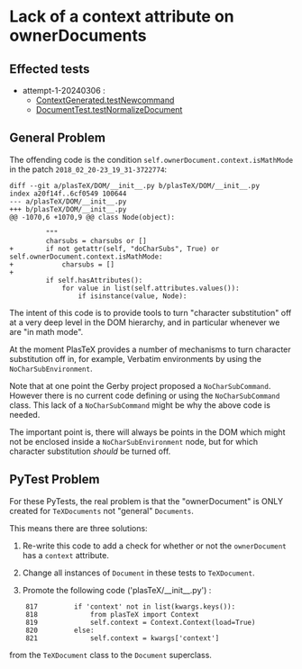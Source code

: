 # Lack of a context attribute on ownerDocuments

## Effected tests

- attempt-1-20240306 :
  - [ContextGenerated.testNewcommand](../attempt-1-20240306/ContextGenerated.testNewcommand.md)
  - [DocumentTest.testNormalizeDocument](../attempt-1-20240306/DocumentTest.testNormalizeDocument.md)

## General Problem

The offending code is the condition
`self.ownerDocument.context.isMathMode` in the patch
`2018_02_20-23_19_31-3722774`:

```
diff --git a/plasTeX/DOM/__init__.py b/plasTeX/DOM/__init__.py
index a20f14f..6cf0549 100644
--- a/plasTeX/DOM/__init__.py
+++ b/plasTeX/DOM/__init__.py
@@ -1070,6 +1070,9 @@ class Node(object):

         """
         charsubs = charsubs or []
+        if not getattr(self, "doCharSubs", True) or self.ownerDocument.context.isMathMode:
+            charsubs = []
+
         if self.hasAttributes():
             for value in list(self.attributes.values()):
                 if isinstance(value, Node):
```

The intent of this code is to provide tools to turn "character
substitution" off at a very deep level in the DOM hierarchy, and in
particular whenever we are "in math mode".

At the moment PlasTeX provides a number of mechanisms to turn character
substitution off in, for example, Verbatim environments by using the
`NoCharSubEnvironment`.

Note that at one point the Gerby project proposed a `NoCharSubCommand`.
However there is no current code defining or using the `NoCharSubCommand`
class. This lack of a `NoCharSubCommand` might be why the above code is
needed.

The important point is, there will always be points in the DOM which might
not be enclosed inside a `NoCharSubEnvironment` node, but for which
character substitution *should* be turned off.

## PyTest Problem

For these PyTests, the real problem is that the "ownerDocument" is ONLY
created for `TeXDocuments` not "general" `Documents`.

This means there are three solutions:

1. Re-write this code to add a check for whether or not the
   `ownerDocument` has a `context` attribute.

2. Change all instances of `Document` in these tests to `TeXDocument`.

3. Promote the following code ('plasTeX/\_\_init\_\_.py') :

```
    817         if 'context' not in list(kwargs.keys()):
    818             from plasTeX import Context
    819             self.context = Context.Context(load=True)
    820         else:
    821             self.context = kwargs['context']
```
from the `TeXDocument` class to the `Document` superclass.

